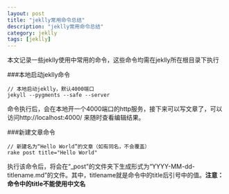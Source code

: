```yaml
---
layout: post
title: "jeklly常用命令总结"
description: "jeklly常用命令总结"
category: jeklly
tags: [jeklly]
---
```



本文记录一些jeklly使用中常用的命令，这些命令均需在jeklly所在根目录下执行

###本地启动jeklly命令


	// 本地启动jeklly，默认4000端口
	jekyll --pygments --safe --server

命令执行后，会在本地开一个4000端口的http服务，接下来可以写文章了，可以访问http://localhost:4000/ 来随时查看编辑结果。

	
###新建文章命令

	// 新建名为“Hello World”的文章（如有同名，不会覆盖）
	rake post title="Hello World"

执行该命令后，将会在“_post”的文件夹下生成形式为“YYYY-MM-dd-titlename.md”的文件。其中，titlename就是命令中的title后引号中的值。**注意：命令中的title不能使用中文名**